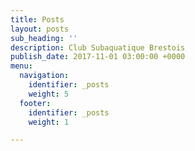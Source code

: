 ```yaml
---
title: Posts
layout: posts
sub_heading: ''
description: Club Subaquatique Brestois
publish_date: 2017-11-01 03:00:00 +0000
menu:
  navigation:
    identifier: _posts
    weight: 5
  footer:
    identifier: _posts
    weight: 1

---
```

